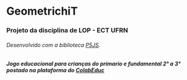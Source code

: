 # GeometrichiT
### Projeto da disciplina de LOP - ECT UFRN
###### Desenvolvido com a biblioteca [P5JS](https://p5js.org/).
<html>
  <h5>
    Jogo educacional para crianças do primario e fundamental 2° a 3° postado na plataforma do <a href="http://www.colabeduc.org/descricao/show/32">ColabEduc</a>
  </h5>
</html>

